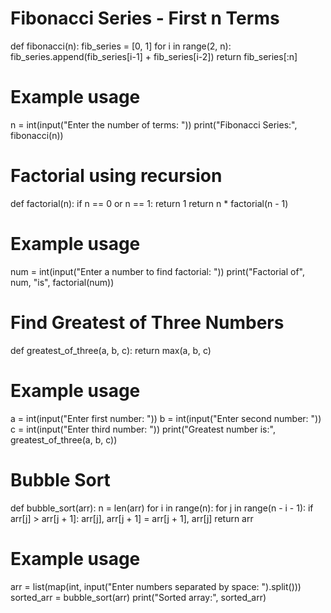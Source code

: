 # Fibonacci Series - First n Terms

def fibonacci(n):
    fib_series = [0, 1]
    for i in range(2, n):
        fib_series.append(fib_series[i-1] + fib_series[i-2])
    return fib_series[:n]

# Example usage
n = int(input("Enter the number of terms: "))
print("Fibonacci Series:", fibonacci(n))



# Factorial using recursion

def factorial(n):
    if n == 0 or n == 1:
        return 1
    return n * factorial(n - 1)

# Example usage
num = int(input("Enter a number to find factorial: "))
print("Factorial of", num, "is", factorial(num))

# Find Greatest of Three Numbers

def greatest_of_three(a, b, c):
    return max(a, b, c)

# Example usage
a = int(input("Enter first number: "))
b = int(input("Enter second number: "))
c = int(input("Enter third number: "))
print("Greatest number is:", greatest_of_three(a, b, c))


# Bubble Sort

def bubble_sort(arr):
    n = len(arr)
    for i in range(n):
        for j in range(n - i - 1):
            if arr[j] > arr[j + 1]:
                arr[j], arr[j + 1] = arr[j + 1], arr[j]
    return arr

# Example usage
arr = list(map(int, input("Enter numbers separated by space: ").split()))
sorted_arr = bubble_sort(arr)
print("Sorted array:", sorted_arr)


